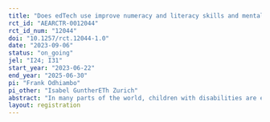 ```yaml
---
title: "Does edTech use improve numeracy and literacy skills and mental well-being for children with functional difficulties? Evidence from Kenya"
rct_id: "AEARCTR-0012044"
rct_id_num: "12044"
doi: "10.1257/rct.12044-1.0"
date: "2023-09-06"
status: "on_going"
jel: "I24; I31"
start_year: "2023-06-22"
end_year: "2025-06-30"
pi: "Frank Odhiambo"
pi_other: "Isabel GuntherETh Zurich"
abstract: "In many parts of the world, children with disabilities are excluded from education. The disability gap in education is notably larger in low-income settings, such as in many parts of sub-Saharan Africa. We conduct a field experiment to investigate the effect of an education technology (edtech) intervention on the learning outcomes, social inclusion, and mental well-being of children with special needs in low-income settings. The study is implemented in western Kenya, where disability prevalence is one of the highest. Children with special needs of primary school-going age are recruited through a government assessment and screening program within sampled schools. After randomization at the school level, we administer a baseline survey to positively screened children and their caregivers after which we offer participants in the intervention group a low-cost mobile device equipped with offline-enabled numeracy and literacy learning software. Their math, literacy, social inclusion, and mental well-being outcomes will be compared to a control group that does not receive this intervention after one year."
layout: registration
---
```


